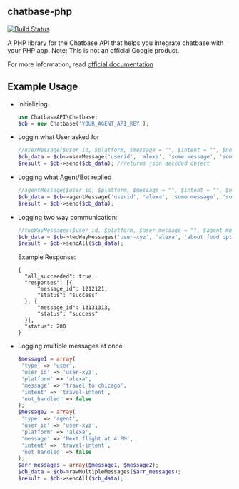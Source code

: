 ## chatbase-php

[![Build Status](https://travis-ci.org/bhavyanshu/chatbase-php.svg?branch=master)](https://travis-ci.org/bhavyanshu/chatbase-php)

A PHP library for the Chatbase API that helps you integrate chatbase with your PHP app. Note: This is not an official Google product.

For more information, read [official documentation](https://chatbase.com/documentation/generic)

## Example Usage

- Initializing

  ```php
  use ChatbaseAPI\Chatbase;
  $cb = new Chatbase('YOUR_AGENT_API_KEY');
  ```

- Loggin what User asked for

  ```php
  //userMessage($user_id, $platform, $message = "", $intent = "", $not_handled = false, $feedback = false)
  $cb_data = $cb->userMessage('userid', 'alexa', 'some message', 'some-intent', false, false);
  $result = $cb->send($cb_data); //returns json decoded object
  ```

- Logging what Agent/Bot replied
  ```php
  //agentMessage($user_id, $platform, $message = "", $intent = "", $not_handled = false)
  $cb_data = $cb->agentMessage('userid', 'alexa', 'some message', 'some-intent');
  $result = $cb->send($cb_data);
  ```

- Logging two way communication:

  ```php
  //twoWayMessages($user_id, $platform, $user_message = "", $agent_message = "", $intent = "", $not_handled = false)
  $cb_data = $cb->twoWayMessages('user-xyz', 'alexa', 'about food options', 'Let me read todays menu', 'food-menu');
  $result = $cb->sendAll($cb_data);
  ```
  Example Response:
  ```
  {
    "all_succeeded": true,
    "responses": [{
    	"message_id": 1212121,
    	"status": "success"
    }, {
    	"message_id": 13131313,
    	"status": "success"
    }],
    "status": 200
  }
  ```

- Logging multiple messages at once

  ```php
  $message1 = array(
   'type' => 'user',
   'user_id' => 'user-xyz',
   'platform' => 'alexa',
   'message' => 'travel to chicago',
   'intent' => 'travel-intent',
   'not_handled' => false
  );
  $message2 = array(
   'type' => 'agent',
   'user_id' => 'user-xyz',
   'platform' => 'alexa',
   'message' => 'Next flight at 4 PM',
   'intent' => 'travel-intent',
   'not_handled' => false
  );
  $arr_messages = array($message1, $message2);
  $cb_data = $cb->rawMultipleMessages($arr_messages);
  $result = $cb->sendAll($cb_data);
  ```
